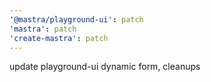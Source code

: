 ```yaml
---
'@mastra/playground-ui': patch
'mastra': patch
'create-mastra': patch
---
```


update playground-ui dynamic form, cleanups
